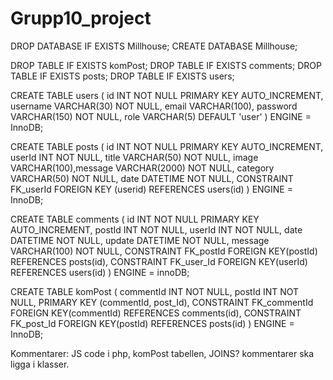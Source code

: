 # Grupp10_project
DROP DATABASE IF EXISTS Millhouse;
CREATE DATABASE Millhouse;

DROP TABLE IF EXISTS komPost;
DROP TABLE IF EXISTS comments;
DROP TABLE IF EXISTS posts; 
DROP TABLE IF EXISTS users;

CREATE TABLE users ( 
    id INT NOT NULL PRIMARY KEY AUTO_INCREMENT,
    username VARCHAR(30) NOT NULL,
    email VARCHAR(100), 
    password VARCHAR(150) NOT NULL, 
    role VARCHAR(5) DEFAULT 'user'
) ENGINE = InnoDB;

CREATE TABLE posts ( 
    id INT NOT NULL PRIMARY KEY AUTO_INCREMENT, 
    userId INT NOT NULL,
    title VARCHAR(50) NOT NULL, 
    image VARCHAR(100),message VARCHAR(2000) NOT NULL, 
    category VARCHAR(50) NOT NULL, 
    date DATETIME NOT NULL,
        CONSTRAINT FK_userId FOREIGN KEY (userid) REFERENCES users(id)
) ENGINE = InnoDB;

CREATE TABLE comments ( 
    id INT NOT NULL PRIMARY KEY AUTO_INCREMENT, 
    postId INT NOT NULL,
    userId INT NOT NULL, 
    date DATETIME NOT NULL,
    update DATETIME NOT NULL,
    message VARCHAR(100) NOT NULL, 
    CONSTRAINT FK_postId FOREIGN KEY(postId) REFERENCES posts(id),
    CONSTRAINT FK_user_Id FOREIGN KEY(userId) REFERENCES users(id)
) ENGINE = innoDB;

CREATE TABLE komPost ( 
    commentId INT NOT NULL,
    postId INT NOT NULL,
    PRIMARY KEY (commentId, post_Id),
    CONSTRAINT FK_commentId FOREIGN KEY(commentId) REFERENCES comments(id),
    CONSTRAINT FK_post_Id FOREIGN KEY(postId) REFERENCES posts(id)
) ENGINE = InnoDB;


Kommentarer: JS code i php, komPost tabellen, JOINS? kommentarer ska ligga i klasser. 

    
    